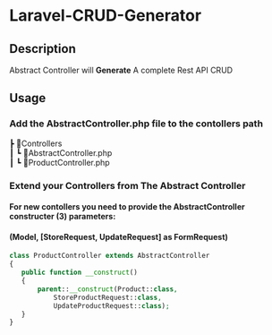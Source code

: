 # Laravel-CRUD-Generator
## Description
Abstract Controller will **Generate** A complete Rest API CRUD  
## Usage
### Add the AbstractController.php file to the contollers path  
 ┣ 📂Controllers  
 ┃ ┗ 📜AbstractController.php    
 ┃ ┗ 📜ProductController.php  
 
 ### Extend your Controllers from The Abstract Controller
 #### For new contollers you need to provide the AbstractController constructer (3) parameters:   
 #### (Model, [StoreRequest, UpdateRequest] as FormRequest)
 ```php
class ProductController extends AbstractController
{
    public function __construct()
    {
        parent::__construct(Product::class,
            StoreProductRequest::class,
            UpdateProductRequest::class);
    }
}
```
